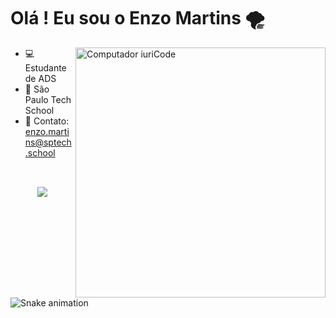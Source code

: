 <h1>Olá ! Eu sou o Enzo Martins 🌪 </h1>
<img src="https://raw.githubusercontent.com/MicaelliMedeiros/micaellimedeiros/master/image/computer-illustration.png" min-width="400px" max-width="400px" width="400px" align="right" alt="Computador iuriCode">

- 💻 Estudante de ADS
- 🏢 São Paulo Tech School
- 📧 Contato: enzo.martins@sptech.school


 

## 
 <p align="center"><br>
  <a href="https://skillicons.dev">
    <img src="https://skillicons.dev/icons?i=js,html,css,mysql,nodejs,git,java,vscode,arduino,ps,linux,powershell" />
  </a>

![Snake animation](https://github.com/LuigiGF/LuigiGF/blob/output/github-contribution-grid-snake.svg)

 
